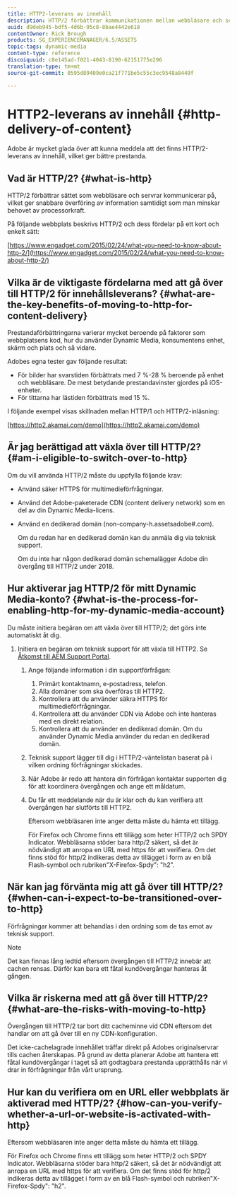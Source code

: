 ```yaml
---
title: HTTP2-leverans av innehåll
description: HTTP/2 förbättrar kommunikationen mellan webbläsare och servrar, vilket ger snabbare överföring av information samtidigt som man minskar behovet av processorkraft.
uuid: d9deb945-bdf5-4d6b-95c8-8bae4442e618
contentOwner: Rick Brough
products: SG_EXPERIENCEMANAGER/6.5/ASSETS
topic-tags: dynamic-media
content-type: reference
discoiquuid: c8e145ad-f021-4043-8190-62151775e296
translation-type: tm+mt
source-git-commit: 0595d89409e0ca21f771be5c55c3ec9548a8449f

---
```



# HTTP2-leverans av innehåll {#http-delivery-of-content}

Adobe är mycket glada över att kunna meddela att det finns HTTP/2-leverans av innehåll, vilket ger bättre prestanda.

## Vad är HTTP/2? {#what-is-http}

HTTP/2 förbättrar sättet som webbläsare och servrar kommunicerar på, vilket ger snabbare överföring av information samtidigt som man minskar behovet av processorkraft.

På följande webbplats beskrivs HTTP/2 och dess fördelar på ett kort och enkelt sätt:

[https://www.engadget.com/2015/02/24/what-you-need-to-know-about-http-2/](https://www.engadget.com/2015/02/24/what-you-need-to-know-about-http-2/)

## Vilka är de viktigaste fördelarna med att gå över till HTTP/2 för innehållsleverans? {#what-are-the-key-benefits-of-moving-to-http-for-content-delivery}

Prestandaförbättringarna varierar mycket beroende på faktorer som webbplatsens kod, hur du använder Dynamic Media, konsumentens enhet, skärm och plats och så vidare.

Adobes egna tester gav följande resultat:

* För bilder har svarstiden förbättrats med 7 %-28 % beroende på enhet och webbläsare. De mest betydande prestandavinster gjordes på iOS-enheter.
* För tittarna har lästiden förbättrats med 15 %.

I följande exempel visas skillnaden mellan HTTP/1 och HTTP/2-inläsning:

[https://http2.akamai.com/demo](https://http2.akamai.com/demo)

## Är jag berättigad att växla över till HTTP/2? {#am-i-eligible-to-switch-over-to-http}

Om du vill använda HTTP/2 måste du uppfylla följande krav:

* Använd säker HTTPS för multimedieförfrågningar.
* Använd det Adobe-paketerade CDN (content delivery network) som en del av din Dynamic Media-licens.
* Använd en dedikerad domän (non-company-h.assetsadobe#.com).

   Om du redan har en dedikerad domän kan du anmäla dig via teknisk support.

   Om du inte har någon dedikerad domän schemalägger Adobe din övergång till HTTP/2 under 2018.

## Hur aktiverar jag HTTP/2 för mitt Dynamic Media-konto? {#what-is-the-process-for-enabling-http-for-my-dynamic-media-account}

Du måste initiera begäran om att växla över till HTTP/2; det görs inte automatiskt åt dig.

1. Initiera en begäran om teknisk support för att växla till HTTP2. Se [Åtkomst till AEM Support Portal](https://helpx.adobe.com/experience-manager/kb/accessing-aem-support-portal.html).

   1. Ange följande information i din supportförfrågan:

      1. Primärt kontaktnamn, e-postadress, telefon.
      1. Alla domäner som ska överföras till HTTP2.
      1. Kontrollera att du använder säkra HTTPS för multimedieförfrågningar.
      1. Kontrollera att du använder CDN via Adobe och inte hanteras med en direkt relation.
      1. Kontrollera att du använder en dedikerad domän. Om du använder Dynamic Media använder du redan en dedikerad domän.
   1. Teknisk support lägger till dig i HTTP/2-väntelistan baserat på i vilken ordning förfrågningar skickades.
   1. När Adobe är redo att hantera din förfrågan kontaktar supporten dig för att koordinera övergången och ange ett måldatum.
   1. Du får ett meddelande när du är klar och du kan verifiera att övergången har slutförts till HTTP2.

      Eftersom webbläsaren inte anger detta måste du hämta ett tillägg.

      För Firefox och Chrome finns ett tillägg som heter HTTP/2 och SPDY Indicator. Webbläsarna stöder bara http/2 säkert, så det är nödvändigt att anropa en URL med https för att verifiera. Om det finns stöd för http/2 indikeras detta av tillägget i form av en blå Flash-symbol och rubriken&quot;X-Firefox-Spdy&quot;: &quot;h2&quot;.


## När kan jag förvänta mig att gå över till HTTP/2? {#when-can-i-expect-to-be-transitioned-over-to-http}

Förfrågningar kommer att behandlas i den ordning som de tas emot av teknisk support.

>[!NOTE]
>
>Det kan finnas lång ledtid eftersom övergången till HTTP/2 innebär att cachen rensas. Därför kan bara ett fåtal kundövergångar hanteras åt gången.

## Vilka är riskerna med att gå över till HTTP/2? {#what-are-the-risks-with-moving-to-http}

Övergången till HTTP/2 tar bort ditt cacheminne vid CDN eftersom det handlar om att gå över till en ny CDN-konfiguration.

Det icke-cachelagrade innehållet träffar direkt på Adobes originalservrar tills cachen återskapas. På grund av detta planerar Adobe att hantera ett fåtal kundövergångar i taget så att godtagbara prestanda upprätthålls när vi drar in förfrågningar från vårt ursprung.

## Hur kan du verifiera om en URL eller webbplats är aktiverad med HTTP/2? {#how-can-you-verify-whether-a-url-or-website-is-activated-with-http}

Eftersom webbläsaren inte anger detta måste du hämta ett tillägg.

För Firefox och Chrome finns ett tillägg som heter HTTP/2 och SPDY Indicator. Webbläsarna stöder bara http/2 säkert, så det är nödvändigt att anropa en URL med https för att verifiera. Om det finns stöd för http/2 indikeras detta av tillägget i form av en blå Flash-symbol och rubriken&quot;X-Firefox-Spdy&quot;: &quot;h2&quot;.
